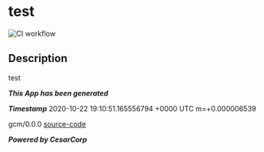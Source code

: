 # test


 
 ![CI workflow](https://github.com/GeorgeWalker/test/workflows/Continuous%20Integration%20Workflow/badge.svg) 
## Description
test

***This App has been generated***

***Timestamp*** 2020-10-22 19:10:51.165556794 +0000 UTC m=+0.000006539

gcm/0.0.0
[source-code](https://github.com/hugobarzano/GCM)

***Powered by CesarCorp***
